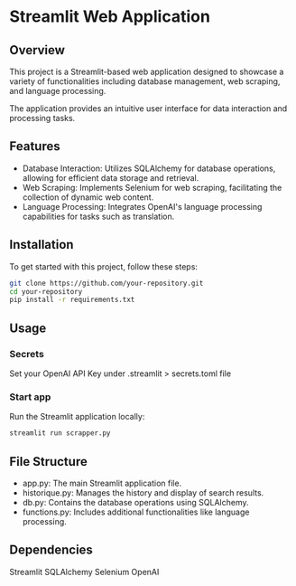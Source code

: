 # Streamlit Web Application
## Overview
This project is a Streamlit-based web application designed to showcase a variety of functionalities including database management, web scraping, and language processing. 

The application provides an intuitive user interface for data interaction and processing tasks.

## Features

- Database Interaction: Utilizes SQLAlchemy for database operations, allowing for efficient data storage and retrieval.
- Web Scraping: Implements Selenium for web scraping, facilitating the collection of dynamic web content.
- Language Processing: Integrates OpenAI's language processing capabilities for tasks such as translation.

## Installation
To get started with this project, follow these steps:

```bash
git clone https://github.com/your-repository.git
cd your-repository
pip install -r requirements.txt
```

## Usage
### Secrets
Set your OpenAI API Key under .streamlit > secrets.toml file

### Start app
Run the Streamlit application locally:

```bash
streamlit run scrapper.py
```

## File Structure
- app.py: The main Streamlit application file.
- historique.py: Manages the history and display of search results.
- db.py: Contains the database operations using SQLAlchemy.
- functions.py: Includes additional functionalities like language processing.

## Dependencies
Streamlit
SQLAlchemy
Selenium
OpenAI
